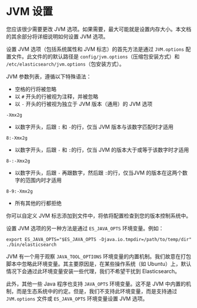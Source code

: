 # JVM 设置

您应该很少需要更改 JVM 选项。如果需要，最大可能就是设置内存大小。本文档的其余部分将详细说明如何设置 JVM 选项。

设置 JVM 选项（包括系统属性和 JVM 标志）的首先方法是通过 `JVM.options` 配置文件。此文件的的默认路径是 `config/jvm.options`（压缩包安装方式）和 `/etc/elasticsearch/jvm.options`（包安装方式）。

JVM 参数列表，遵循以下特殊语法：
- 空格的行将被忽略
- 以 `#` 开头的行被视为注释，并被忽略
- 以 `-` 开头的行被视为独立于 JVM 版本（通用）的 JVM 选项
```
-Xmx2g
```
- 以数字开头，后跟 `:` 和 `-`的行，仅当 JVM 版本与该数字匹配时才适用
```
8:-Xmx2g
```
- 以数字开头，后跟 `-` 和 `:`的行，仅当 JVM 的版本大于或等于该数字时才适用
```
8-:-Xmx2g
```
- 以数字开头，后跟 `-` 再跟数字，然后跟 `:`的行，仅当JVM 的版本在这两个数字的范围内时才适用
```
8-9:-Xmx2g
```
- 所有其他的行都拒绝


你可以自定义 JVM 标志添加到文件中，将依将配置检查到您的版本控制系统中。

设置 JVM 选项的另一种方法是通过 `ES_JAVA_OPTS` 环境变量。例如：
```
export ES_JAVA_OPTS="$ES_JAVA_OPTS -Djava.io.tmpdir=/path/to/temp/dir"
./bin/elasticsearch
```

JVM 有一个用于观察 `JAVA_TOOL_OPTIONS` 环境变量的内置机制。我们故意在打包脚本中忽略此环境变量。其主要原因是，在某些操作系统（如 Ubuntu）上，默认情况下会通过此环境变量安装一些代理，我们不希望干扰到 Elasticsearch。

此外，其他一些 Java 程序也支持 `JAVA_OPTS` 环境变量。这不是 JVM 中内置的机制，而是生态系统中的约定。但是，我们不支持此环境变量，而是支持通过 `JVM.options` 文件或 `ES_JAVA_OPTS` 环境变量设置 JVM 选项。
